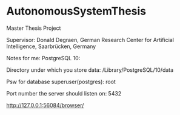 # AutonomousSystemThesis
Master Thesis Project

Supervisor: Donald Degraen, German Research Center for Artificial Intelligence, Saarbrücken, Germany


Notes for me: PostgreSQL 10: 

Directory under which you store data: /Library/PostgreSQL/10/data

Psw for database superuser(postgres): root

Port number the server should listen on: 5432

http://127.0.0.1:56084/browser/
